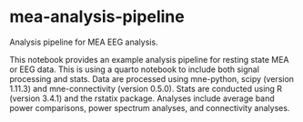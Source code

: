 # mea-analysis-pipeline
Analysis pipeline for MEA EEG analysis.

This notebook provides an example analysis pipeline for resting state MEA or EEG data. This is using a quarto notebook to include both signal processing and stats. Data are processed using mne-python, scipy (version 1.11.3) and mne-connectivity (version 0.5.0). Stats are conducted using R (version 3.4.1) and the rstatix package. Analyses include average band power comparisons, power spectrum analyses, and connectivity analyses. 
